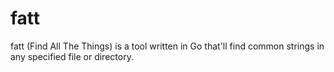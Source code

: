 # fatt
fatt (Find All The Things) is a tool written in Go that'll find common strings in any specified file or directory.
